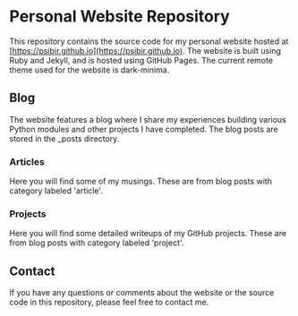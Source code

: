 # Personal Website Repository

This repository contains the source code for my personal website hosted at [https://psibir.github.io](https://psibir.github.io). The website is built using Ruby and Jekyll, and is hosted using GitHub Pages. The current remote theme used for the website is dark-minima.

## Blog

The website features a blog where I share my experiences building various Python modules and other projects I have completed. The blog posts are stored in the _posts directory.

### Articles

Here you will find some of my musings. These are from blog posts with category labeled 'article'.

### Projects

Here you will find some detailed writeups of my GitHub projects. These are from blog posts with category labeled 'project'.

## Contact

If you have any questions or comments about the website or the source code in this repository, please feel free to contact me.

